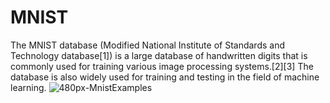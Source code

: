 # MNIST

The MNIST database (Modified National Institute of Standards and Technology database[1]) is a large database of handwritten digits that is commonly used for training various image processing systems.[2][3] The database is also widely used for training and testing in the field of machine learning.
![480px-MnistExamples](https://user-images.githubusercontent.com/92215659/235303799-401d926a-d13d-42db-ac12-36ce57c793c9.png)
